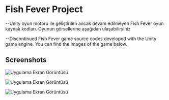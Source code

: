
# Fish Fever Project

--Unity oyun motoru ile geliştirilen ancak devam edilmeyen Fish Fever oyun kaynak kodları. Oyunun görsellerine aşağıdan ulaşabilirsiniz

--Discontinued Fish Fever game source codes developed with the Unity game engine. You can find the images of the game below.
## Screenshots

![Uygulama Ekran Görüntüsü](https://imgyukle.com/f/2023/03/07/QNFkIe.png)

![Uygulama Ekran Görüntüsü](https://imgyukle.com/f/2023/03/07/QNtA2c.png)

![Uygulama Ekran Görüntüsü](https://imgyukle.com/f/2023/03/07/QNtdAR.png)

  
